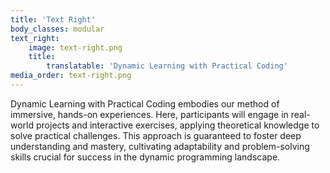 ```yaml
---
title: 'Text Right'
body_classes: modular
text_right:
    image: text-right.png
    title:
        translatable: 'Dynamic Learning with Practical Coding'
media_order: text-right.png
---
```


Dynamic Learning with Practical Coding embodies our method of immersive, hands-on experiences. Here, participants will engage in real-world projects and interactive exercises, applying theoretical knowledge to solve practical challenges. This approach is guaranteed to foster deep understanding and mastery, cultivating adaptability and problem-solving skills crucial for success in the dynamic programming landscape.